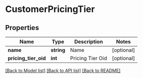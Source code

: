 # CustomerPricingTier

## Properties
Name | Type | Description | Notes
------------ | ------------- | ------------- | -------------
**name** | **string** | Name | [optional] 
**pricing_tier_oid** | **int** | Pricing Tier Oid | [optional] 

[[Back to Model list]](../README.md#documentation-for-models) [[Back to API list]](../README.md#documentation-for-api-endpoints) [[Back to README]](../README.md)



